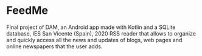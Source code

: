 # FeedMe
Final project of DAM, an Android app made with Kotlin and a SQLite database, IES San Vicente (Spain), 2020
RSS reader that allows to organize and quickly access all the news and updates of blogs, web pages and online newspapers that the user adds.
